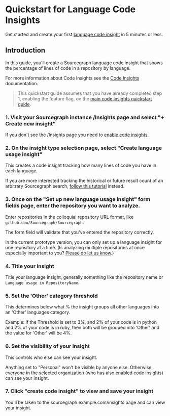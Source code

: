 # Quickstart for Language Code Insights

Get started and create your first [language code insight](index.md) in 5 minutes or less.

## Introduction

In this guide, you'll create a Sourcegraph language code insight that shows the percentage of lines of code in a repository by language. 

For more information about Code Insights see the [Code Insights](index.md) documentation. 

> This quickstart guide assumes that you have already completed step 1, enabling the feature flag, on the [main code insights quickstart guide](quickstart.md). 

### 1. Visit your Sourcegraph instance /Insights page and select "+ Create new insight" 

If you don't see the /Insights page you need to [enable code insights](quickstart.md). 

### 2. On the insight type selection page, select "Create language usage insight"

This creates a code insight tracking how many lines of code you have in each language. 

If you are more interested tracking the historical or future result count of an arbitrary Sourcegraph search, [follow this tutorial](quickstart.md) instead. 

### 3. Once on the "Set up new language usage insight" form fields page, enter the repository you want to analyze. 

Enter repositories in the colloquial repository URL format, like `github.com/Sourcegraph/Sourcegraph`. 

The form field will validate that you've entered the repository correctly. 

In the current prototype version, you can only set up a language insight for one repository at a time. (Is analyzing multiple repositories at once especially important to you? [Please do let us know](mailto:feedback@sourcegraph.com).)

### 4. Title your insight 

Title your language insight, generally something like the repository name or `Language usage in RepositoryName`. 

### 5. Set the 'Other' category threshold

This determines below what % the insight groups all other languages into an 'Other' languages category. 

Example: if the Threshold is set to 3%, and 2% of your code is in python and 2% of your code is in ruby, then both will be grouped into 'Other' and the value for 'Other' will be 4%. 

### 6. Set the visibility of your insight

This controls who else can see your insight. 

Anything set to "Personal" won't be visible by anyone else. Otherwise, everyone in the selected organization (who has also enabled code insights) can see your insight.

### 7. Click "create code insight" to view and save your insight

You'll be taken to the sourcegraph.example.com/insights page and can view your insight.
